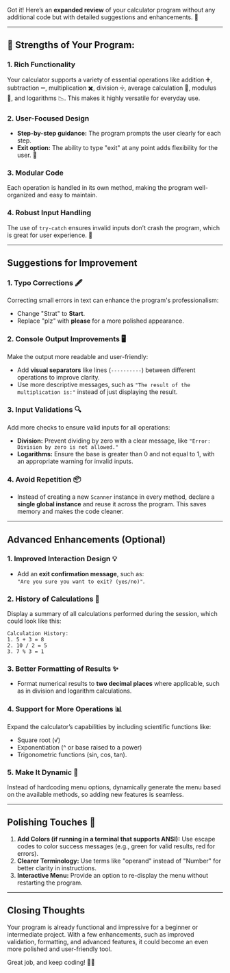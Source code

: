 Got it! Here’s an **expanded review** of your calculator program without any additional code but with detailed suggestions and enhancements. 🎉

---

## **🌟 Strengths of Your Program:**

### **1. Rich Functionality**  
Your calculator supports a variety of essential operations like addition ➕, subtraction ➖, multiplication ✖️, division ➗, average calculation 🔢, modulus 🧮, and logarithms 📉. This makes it highly versatile for everyday use.  

### **2. User-Focused Design**  
- **Step-by-step guidance:** The program prompts the user clearly for each step.  
- **Exit option:** The ability to type "exit" at any point adds flexibility for the user. 🔑  

### **3. Modular Code**  
Each operation is handled in its own method, making the program well-organized and easy to maintain.  

### **4. Robust Input Handling**  
The use of `try-catch` ensures invalid inputs don’t crash the program, which is great for user experience. 🙌  

---

## **Suggestions for Improvement**

### **1. Typo Corrections** 🖋️  
Correcting small errors in text can enhance the program's professionalism:  
- Change "Strat" to **Start**.  
- Replace "plz" with **please** for a more polished appearance.  

### **2. Console Output Improvements** 🖥️  
Make the output more readable and user-friendly:  
- Add **visual separators** like lines (`----------`) between different operations to improve clarity.  
- Use more descriptive messages, such as `"The result of the multiplication is:"` instead of just displaying the result.  

### **3. Input Validations** 🔍  
Add more checks to ensure valid inputs for all operations:  
- **Division:** Prevent dividing by zero with a clear message, like `"Error: Division by zero is not allowed."`  
- **Logarithms:** Ensure the base is greater than 0 and not equal to 1, with an appropriate warning for invalid inputs.  

### **4. Avoid Repetition** 📦  
- Instead of creating a new `Scanner` instance in every method, declare a **single global instance** and reuse it across the program. This saves memory and makes the code cleaner.  

---

## **Advanced Enhancements (Optional)**

### **1. Improved Interaction Design** 💡  
- Add an **exit confirmation message**, such as:  
  `"Are you sure you want to exit? (yes/no)"`.  

### **2. History of Calculations** 📜  
Display a summary of all calculations performed during the session, which could look like this:  
```  
Calculation History:  
1. 5 + 3 = 8  
2. 10 / 2 = 5  
3. 7 % 3 = 1  
```  

### **3. Better Formatting of Results** ✨  
- Format numerical results to **two decimal places** where applicable, such as in division and logarithm calculations.  

### **4. Support for More Operations** 📊  
Expand the calculator’s capabilities by including scientific functions like:  
- Square root (√)  
- Exponentiation (^ or base raised to a power)  
- Trigonometric functions (sin, cos, tan).  

### **5. Make It Dynamic** 🔄  
Instead of hardcoding menu options, dynamically generate the menu based on the available methods, so adding new features is seamless.  

---

## **Polishing Touches** 🌟  
1. **Add Colors (if running in a terminal that supports ANSI):** Use escape codes to color success messages (e.g., green for valid results, red for errors).  
2. **Clearer Terminology:** Use terms like "operand" instead of "Number" for better clarity in instructions.  
3. **Interactive Menu:** Provide an option to re-display the menu without restarting the program.

---

## **Closing Thoughts**  
Your program is already functional and impressive for a beginner or intermediate project. With a few enhancements, such as improved validation, formatting, and advanced features, it could become an even more polished and user-friendly tool.  

Great job, and keep coding! 🚀😊  
